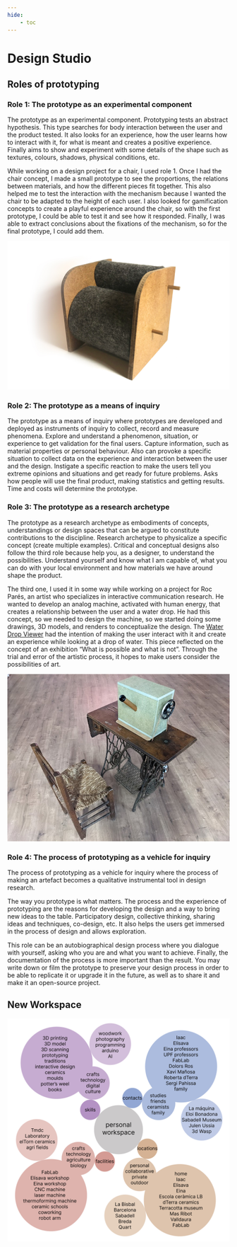 ```yaml
---
hide:
    - toc
---
```


# Design Studio
## Roles of prototyping

### Role 1: The prototype as an experimental component
The prototype as an experimental component. Prototyping tests an abstract hypothesis. This type searches for body interaction between the user and the product tested. It also looks for an experience, how the user learns how to interact with it, for what is meant and creates a positive experience. Finally aims to show and experiment with some details of the shape such as textures, colours, shadows, physical conditions, etc.

While working on a design project for a chair, I used role 1. Once I had the chair concept, I made a small prototype to see the proportions, the relations between materials, and how the different pieces fit together. This also helped me to test the interaction with the mechanism because I wanted the chair to be adapted to the height of each user. I also looked for gamification concepts to create a playful experience around the chair, so with the first prototype, I could be able to test it and see how it responded. Finally, I was able to extract conclusions about the fixations of the mechanism, so for the final prototype, I could add them.

![](../images/cadira.jpg)


### Role 2: The prototype as a means of inquiry
The prototype as a means of inquiry where prototypes are developed and deployed as instruments of inquiry to collect, record and measure phenomena.
Explore and understand a phenomenon, situation, or experience to get validation for the final users. Capture information, such as material properties or personal behaviour. Also can provoke a specific situation to collect data on the experience and interaction between the user and the design. Instigate a specific reaction to make the users tell you extreme opinions and situations and get ready for future problems.
Asks how people will use the final product, making statistics and getting results. Time and costs will determine the prototype.




### Role 3: The prototype as a research archetype
The prototype as a research archetype as embodiments of concepts, understandings or design spaces that can be argued to constitute contributions to the discipline. Research archetype to physicalize a specific concept (create multiple examples). Critical and conceptual designs also follow the third role because help you, as a designer, to understand the possibilities. Understand yourself and know what I am capable of, what you can do with your local environment and how materials we have around shape the product.

The third one, I used it in some way while working on a project for Roc Parés, an artist who specializes in interactive communication research. He wanted to develop an analog machine, activated with human energy, that creates a relationship between the user and a water drop. He had this concept, so we needed to design the machine, so we started doing some drawings, 3D models, and renders to conceptualize the design. The [Water Drop Viewer](https://paresmarc.com/waterdropviewer) had the intention of making the user interact with it and create an experience while looking at a drop of water. This piece reflected on the concept of an exhibition “What is possible and what is not”. Through the trial and error of the artistic process, it hopes to make users consider the possibilities of art.

![](../images/waterdrop.jpg)

### Role 4: The process of prototyping as a vehicle for inquiry
The process of prototyping as a vehicle for inquiry where the process of making an artefact becomes a qualitative instrumental tool in design research.

The way you prototype is what matters. The process and the experience of prototyping are the reasons for developing the design and a way to bring new ideas to the table. Participatory design, collective thinking, sharing ideas and techniques, co-design, etc. It also helps the users get immersed in the process of design and allows exploration.

This role can be an autobiographical design process where you dialogue with yourself, asking who you are and what you want to achieve. Finally, the documentation of the process is more important than the result. You may write down or film the prototype to preserve your design process in order to be able to replicate it or upgrade it in the future, as well as to share it and make it an open-source project.

## New Workspace

![](../images/workspaces.jpg)

